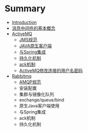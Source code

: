 # Summary

* [Introduction](README.md)
* [消息中间件的基本概念](xiao-xi-zhong-jian-jian-de-ji-ben-gai-nian.md)
* [ActiveMQ](activemq.md)
  * [JMS规范](activemq/jmsgui-fan.md)
  * [JAVA原生客户端](activemq/javayuan-sheng-ke-hu-duan.md)
  * [与Spring集成](activemq/yu-spring-ji-cheng.md)
  * [持久化机制](activemq/chi-jiu-hua-ji-zhi.md)
  * [ack机制](activemq/ackji-zhi.md)
  * [ActiveMQ修改连接的用户名密码](activemq/activemqxiu-gai-lian-jie-de-yong-hu-ming-mi-ma.md)
* [Rabbitmq](rabbitmq.md)
  * [AMQP规范](rabbitmq/amqpgui-fan.md)
  * 安装配置
  * 集群与镜像化队列
  * exchange/queue/bind
  * 原生Java客户端使用
  * 与Spring集成
  * ack机制
  * 持久化机制

